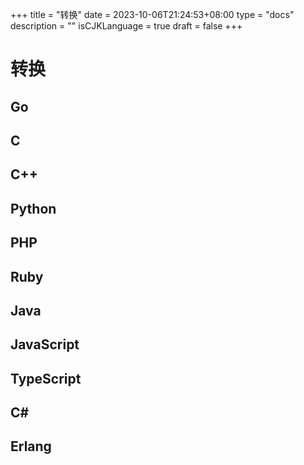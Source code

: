 +++
title = "转换"
date = 2023-10-06T21:24:53+08:00
type = "docs"
description = ""
isCJKLanguage = true
draft = false
+++

# 转换

## Go



## C



## C++



## Python



## PHP



## Ruby



## Java



## JavaScript



## TypeScript



## C#



## Erlang

